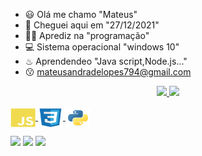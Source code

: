 - 😃 Olá me chamo "Mateus"
- 🚀 Cheguei aqui em "27/12/2021"
- 👨‍🎓 Aprediz na "programação"
- 💻 Sistema operacional "windows 10"
- ♨  Aprendendeo "Java script,Node.js..."
- 😗 mateusandradelopes794@gmail.com

<div align="center">
  <a href="https://github.com/polar-chefe">
  <img height="180em" src="https://github-readme-stats.vercel.app/api?username=polar-chefe&show_icons=true&theme=drakla&include_all_commits=true&count_private=true"/>
  <img height="180em" src="https://github-readme-stats.vercel.app/api/top-langs/?username=polar-chefe&layout=compact&langs_count=7&theme=drak"/>
</div>
  
  <div style="display: inline_block"><br>
  <img align="center" alt="Rafa-Js" height="30" width="40" src="https://raw.githubusercontent.com/devicons/devicon/master/icons/javascript/javascript-plain.svg">
  <img align="center" alt="Rafa-CSS" height="30" width="40" src="https://raw.githubusercontent.com/devicons/devicon/master/icons/css3/css3-original.svg">
  <img align="center" alt="Rafa-Python" height="30" width="40" src="https://raw.githubusercontent.com/devicons/devicon/master/icons/python/python-original.svg">

<div>
   
  <a href="https://www.instagram.com/mattewss1/" target="_blank"><img src="https://img.shields.io/badge/-Instagram-%23E4405F?style=for-the-badge&logo=instagram&logoColor=white" target="_blank"></a>
 <a href="https://discord.gg/ywQET6tJgw" target="_blank"><img src="https://img.shields.io/badge/Discord-7289DA?style=for-the-badge&logo=discord&logoColor=white" target="_blank"></a> 
  <a href = "mateusandradelopes794@gmail.com"><img src="https://img.shields.io/badge/-Gmail-%23333?style=for-the-badge&logo=gmail&logoColor=white" target="_blank"></a>
 
  </div>
